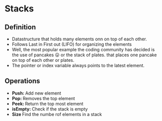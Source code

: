 # Stacks

## Definition 

- Datastructure that holds many elements onn on top of each other.
- Follows Last in First out (LIFO) for organizing the elements
- Well, the most popular example the coding community has decided is the use of pancakes 😛 or the stack of plates. that places one pancake on top of each other or plates.
- The pointer or index variable always points to the latest element.

## Operations

- <b>Push: </b> Add new element
- <b>Pop: </b> Removes the top element
- <b>Peek: </b> Return the top most element
- <b>isEmpty: </b> Check if the stack is empty
- <b>Size </b> Find the numbe rof elements in a stack




